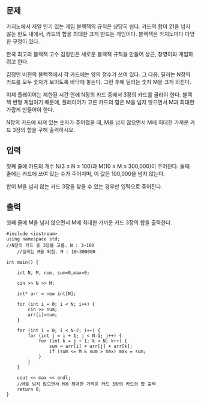 ## 문제

카지노에서 제일 인기 있는 게임 블랙잭의 규칙은 상당히 쉽다. 카드의 합이 21을 넘지 않는 한도 내에서, 카드의 합을 최대한 크게 만드는 게임이다. 블랙잭은 카지노마다 다양한 규정이 있다.

한국 최고의 블랙잭 고수 김정인은 새로운 블랙잭 규칙을 만들어 상근, 창영이와 게임하려고 한다.

김정인 버젼의 블랙잭에서 각 카드에는 양의 정수가 쓰여 있다. 그 다음, 딜러는 N장의 카드를 모두 숫자가 보이도록 바닥에 놓는다. 그런 후에 딜러는 숫자 M을 크게 외친다.

이제 플레이어는 제한된 시간 안에 N장의 카드 중에서 3장의 카드를 골라야 한다. 블랙잭 변형 게임이기 때문에, 플레이어가 고른 카드의 합은 M을 넘지 않으면서 M과 최대한 가깝게 만들어야 한다.

N장의 카드에 써져 있는 숫자가 주어졌을 때, M을 넘지 않으면서 M에 최대한 가까운 카드 3장의 합을 구해 출력하시오.

## 입력

첫째 줄에 카드의 개수 N(3 ≤ N ≤ 100)과 M(10 ≤ M ≤ 300,000)이 주어진다. 둘째 줄에는 카드에 쓰여 있는 수가 주어지며, 이 값은 100,000을 넘지 않는다.

합이 M을 넘지 않는 카드 3장을 찾을 수 있는 경우만 입력으로 주어진다.

## 출력

첫째 줄에 M을 넘지 않으면서 M에 최대한 가까운 카드 3장의 합을 출력한다.
```
#include <iostream>
using namespace std;
//N장의 카드 중 3장을 고름. N : 3~100
	//딜러는 M을 외침. M : 10~300000

int main() {

	int N, M, num, sum=0,max=0;

	cin >> N >> M;

	int* arr = new int[N];

	for (int i = 0; i < N; i++) {
		cin >> num;
		arr[i]=num;
	}

	for (int i = 0; i < N-2; i++) {
		for (int j = i + 1; j < N-1; j++) {
			for (int k = j + 1; k < N; k++) {
				sum = arr[i] + arr[j] + arr[k];
				if (sum <= M & sum > max) max = sum;
			}
		}
	}

	cout << max << endl;
	//M을 넘지 않으면서 M에 최대한 가까운 카드 3장의 카드의 합 출력
	return 0;
}
```